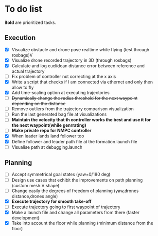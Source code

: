 # To do list

**Bold** are prioritized tasks.

## Execution

- [x] Visualize obstacle and drone pose realtime while flying (test through rosbags)V
- [x] Visualize drone recorded trajectory in 3D (through rosbags)
- [x] Calculate and log euclidean distance error between reference and actual trajectory
- [ ] Fix problem of controller not correcting at the x axis
- [x] Write a script that checks if I am connected via ethernet and only then allow to fly
- [x] Add time-scaling option at executing trajectories
- [ ] ~~Dynamically change the radius threshold for the next waypoint depending on the distance~~
- [ ] Remove outliers from the trajectory comparison visualization
- [ ] Run the last generated bag file at visualizations
- [ ] **Maintain the velocity that th controller works the best and use it for the next waypoint(while genrrating)**
- [ ] **Make private repo for NMPC controller**
- [x] When leader lands land follower too
- [x] Define follower and leader path file at the formation.launch file
- [ ] Visualise path at debugging.launch

## Planning

- [ ] Accept symmetrical goal states (yaw=0/180 deg)
- [ ] Design use cases that exhibit the improvements on path planning (custom mesh V shape)
- [ ] Change easily the degrees of freedom of planning (yaw,drones distance,drones angle)
- [x] **Execute trajectory for smooth take-off**
- [ ] Execute trajectory going to first waypoint of trajectory
- [x] Make a launch file and change all parameters from there (faster development)
- [x] Take into account the floor while planning (minimum distance from the floor)
